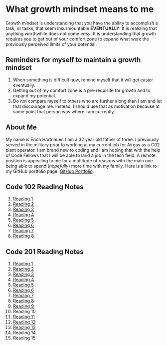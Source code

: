 # What growth mindset means to me

Growth mindset is understanding that you have the ability to accomplish a task, or tasks, that seem insurmountable **EVENTUALLY**. It is realizing that anything worthwhile does not come _easy_. It is understanding that growth requires you to get out of your comfort zone to expand what were the previously perceived limits of your potential.

## Reminders for myself to maintain a growth mindset

1. When something is difficult now, remind myself that it will get easier eventually.
2. Getting out of my comfort zone is a pre-requisite for growth and to expand my potential.
3. Do not compare myself to others who are further along than I am and let that discourage me. Instead, I should use that as motivation because at some point that person was where I am currently.

## About Me

My name is Erich Hartnauer. I am a 32 year old father of three. I previously served in the military prior to working at my current job for Airgas as a C02 plant operator. I am brand new to coding and I am hoping that with the help of Code Fellows that I will be able to land a job in the tech field. A remote position is appealing to me for a multitude of reasons with the main one being able to spend (_hopefully_) more time with my family. Here is a link to my GitHub portfolio page: [GitHub Portfolio](https://github.com/Erich08).

## Code 102 Reading Notes

1. [Reading 1](read01.md)
2. [Reading 2](read03.md)
3. [Reading 3](revisions.md)
4. [Reading 4](html.md)
5. [Reading 5](css.md)
6. [Reading 6](javascript.md)
7. [Reading 7](read07.md)
8. [Reading 8](read08.md)

## Code 201 Reading Notes

1. [Reading 1](class-01.md)
2. [Reading 2](class-02.md)
3. [Reading 3](class-04.md)
4. [Reading 4](class-04.md)
5. [Reading 5](class-05.md)
6. [Reading 6](class-06.md)
7. [Reading 7](class-07.md)
8. [Reading 8](class-08.md)
9. [Reading 9](class-09.md)
10. Reading 10
11. [Reading 11](class-11.md)
12. [Reading 12](class-12.md)
13. [Reading 13](class-13.md)
14. Reading 14
15. Reading 15
